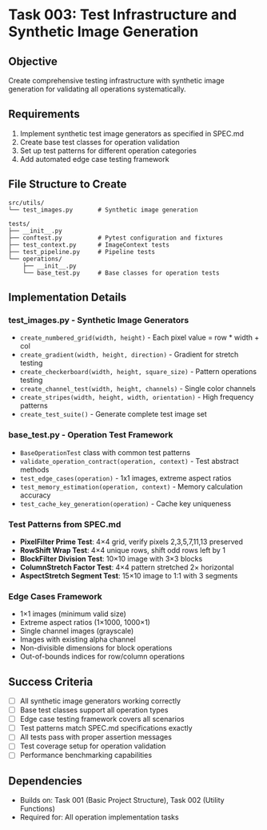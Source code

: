 # Task 003: Test Infrastructure and Synthetic Image Generation

## Objective
Create comprehensive testing infrastructure with synthetic image generation for validating all operations systematically.

## Requirements
1. Implement synthetic test image generators as specified in SPEC.md
2. Create base test classes for operation validation
3. Set up test patterns for different operation categories
4. Add automated edge case testing framework

## File Structure to Create
```
src/utils/
└── test_images.py       # Synthetic image generation

tests/
├── __init__.py
├── conftest.py          # Pytest configuration and fixtures
├── test_context.py      # ImageContext tests
├── test_pipeline.py     # Pipeline tests
└── operations/
    ├── __init__.py
    └── base_test.py     # Base classes for operation tests
```

## Implementation Details

### test_images.py - Synthetic Image Generators
- `create_numbered_grid(width, height)` - Each pixel value = row * width + col
- `create_gradient(width, height, direction)` - Gradient for stretch testing
- `create_checkerboard(width, height, square_size)` - Pattern operations testing
- `create_channel_test(width, height, channels)` - Single color channels
- `create_stripes(width, height, width, orientation)` - High frequency patterns
- `create_test_suite()` - Generate complete test image set

### base_test.py - Operation Test Framework
- `BaseOperationTest` class with common test patterns
- `validate_operation_contract(operation, context)` - Test abstract methods
- `test_edge_cases(operation)` - 1x1 images, extreme aspect ratios
- `test_memory_estimation(operation, context)` - Memory calculation accuracy
- `test_cache_key_generation(operation)` - Cache key uniqueness

### Test Patterns from SPEC.md
- **PixelFilter Prime Test**: 4×4 grid, verify pixels 2,3,5,7,11,13 preserved
- **RowShift Wrap Test**: 4×4 unique rows, shift odd rows left by 1
- **BlockFilter Division Test**: 10×10 image with 3×3 blocks
- **ColumnStretch Factor Test**: 4×4 pattern stretched 2× horizontal
- **AspectStretch Segment Test**: 15×10 image to 1:1 with 3 segments

### Edge Cases Framework
- 1×1 images (minimum valid size)
- Extreme aspect ratios (1×1000, 1000×1)
- Single channel images (grayscale)
- Images with existing alpha channel
- Non-divisible dimensions for block operations
- Out-of-bounds indices for row/column operations

## Success Criteria
- [ ] All synthetic image generators working correctly
- [ ] Base test classes support all operation types
- [ ] Edge case testing framework covers all scenarios
- [ ] Test patterns match SPEC.md specifications exactly
- [ ] All tests pass with proper assertion messages
- [ ] Test coverage setup for operation validation
- [ ] Performance benchmarking capabilities

## Dependencies
- Builds on: Task 001 (Basic Project Structure), Task 002 (Utility Functions)
- Required for: All operation implementation tasks
